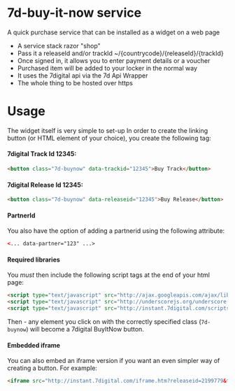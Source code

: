 7d-buy-it-now service
=====================

A quick purchase service that can be installed as a widget on a web page

* A service stack razor "shop"
* Pass it a releaseId and/or trackId ~/{countrycode}/{releaseId}/{trackId}
* Once signed in, it allows you to enter payment details or a voucher
* Purchased item will be added to your locker in the normal way
* It uses the 7digital api via the 7d Api Wrapper
* The whole thing to be hosted over https

Usage
=====

The widget itself is very simple to set-up
In order to create the linking button (or HTML element of your choice), you create the following tag:

#### 7digital Track Id 12345:
```html
<button class="7d-buynow" data-trackid="12345">Buy Track</button>
```

#### 7digital Release Id 12345:
```html
<button class="7d-buynow" data-releaseid="12345">Buy Release</button>
```

#### PartnerId
You also have the option of adding a partnerid using the following attribute:

```html
<... data-partner="123" ...>
```

#### Required libraries

You *must* then include the following script tags at the end of your html page:

```html
<script type="text/javascript" src="http://ajax.googleapis.com/ajax/libs/jquery/1.9.1/jquery.min.js"></script>
<script type="text/javascript" src="http://underscorejs.org/underscore-min.js"></script>
<script type="text/javascript" src="http://instant.7digital.com/scripts/7d-buyitnow.js"></script>
```

Then - any element you click on with the correctly specified class (`7d-buynow`) will become a 7digital BuyItNow button.

#### Embedded iframe

You can also embed an iframe version if you want an even simpler way of creating a button. For example:

```html
<iframe src="http://instant.7digital.com/iframe.htm?releaseid=2199779&trackid=23684197&partnerid=123&buttontext=iFrame%20Example" seamless="seamless" width="120" height="30" scrolling="no"></iframe>
```
